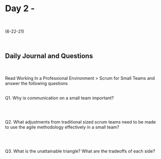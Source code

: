 # Day 2 - 
<br>
  
 (6-22-21)

<br>

## Daily Journal and Questions
<br>
<br>
Read Working In a Professional Environment > Scrum for Small Teams and answer the following questions
<br>
<br>

Q1. Why is communication on a small team important?
<br>
 
<br>
<br>

Q2. What adjustments from traditional sized scrum teams need to be made to use the agile methodology effectively in a small team?
<br>
 
<br>
<br>

Q3. What is the unattainable triangle? What are the tradeoffs of each side?
<br>
 
